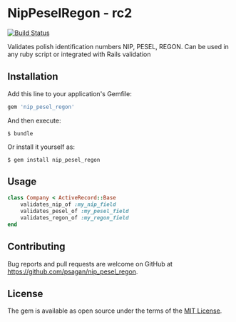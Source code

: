 
# NipPeselRegon - rc2

[![Build Status](https://travis-ci.org/psagan/nip_pesel_regon.svg?branch=master)](https://travis-ci.org/psagan/nip_pesel_regon)

Validates polish identification numbers NIP, PESEL, REGON. Can be used in any ruby script or integrated with Rails validation

## Installation

Add this line to your application's Gemfile:

```ruby
gem 'nip_pesel_regon'
```

And then execute:

    $ bundle

Or install it yourself as:

    $ gem install nip_pesel_regon

## Usage

```ruby
class Company < ActiveRecord::Base
    validates_nip_of :my_nip_field
    validates_pesel_of :my_pesel_field
    validates_regon_of :my_regon_field
end
```

## Contributing

Bug reports and pull requests are welcome on GitHub at https://github.com/psagan/nip_pesel_regon.


## License

The gem is available as open source under the terms of the [MIT License](http://opensource.org/licenses/MIT).

